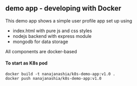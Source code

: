 ## demo app - developing with Docker

This demo app shows a simple user profile app set up using 
- index.html with pure js and css styles
- nodejs backend with express module
- mongodb for data storage

All components are docker-based

#### To start as K8s pod
    docker build -t nanajanashia/k8s-demo-app:v1.0 .
    docker push nanajanashia/k8s-demo-app:v1.0



